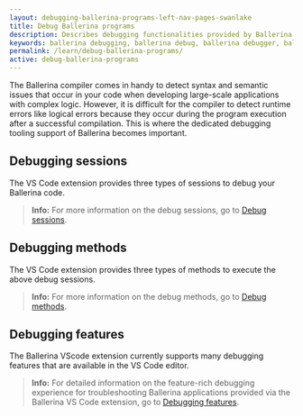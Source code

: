 ```yaml
---
layout: debugging-ballerina-programs-left-nav-pages-swanlake
title: Debug Ballerina programs
description: Describes debugging functionalities provided by Ballerina in Visual Studio Code.  
keywords: ballerina debugging, ballerina debug, ballerina debugger, ballerina vscode
permalink: /learn/debug-ballerina-programs/
active: debug-ballerina-programs
---
```


The Ballerina compiler comes in handy to detect syntax and semantic issues that occur in your code when developing large-scale applications with complex logic. However, it is difficult for the compiler to detect runtime errors like logical errors because they occur during the program execution after a successful compilation. This is where the dedicated debugging tooling support of Ballerina becomes important.

## Debugging sessions

The VS Code extension provides three types of sessions to debug your Ballerina code.

>**Info:** For more information on the debug sessions, go to <a href="https://wso2.com/ballerina/vscode/docs/debug-the-code/debugging-overview/#debugging-sessions" target="_blank">Debug sessions</a>.

## Debugging methods

The VS Code extension provides three types of methods to execute the above debug sessions.

>**Info:** For more information on the debug methods, go to <a href="https://wso2.com/ballerina/vscode/docs/debug-the-code/debugging-overview/#debugging-methods" target="_blank">Debug methods</a>.

## Debugging features

The Ballerina VScode extension currently supports many debugging features that are available in the VS Code editor.

>**Info:** For detailed information on the feature-rich debugging experience for troubleshooting Ballerina applications provided via the Ballerina VS Code extension, go to <a href="https://wso2.com/ballerina/vscode/docs/debug-the-code/debugging-features" target="_blank">Debugging features</a>.
